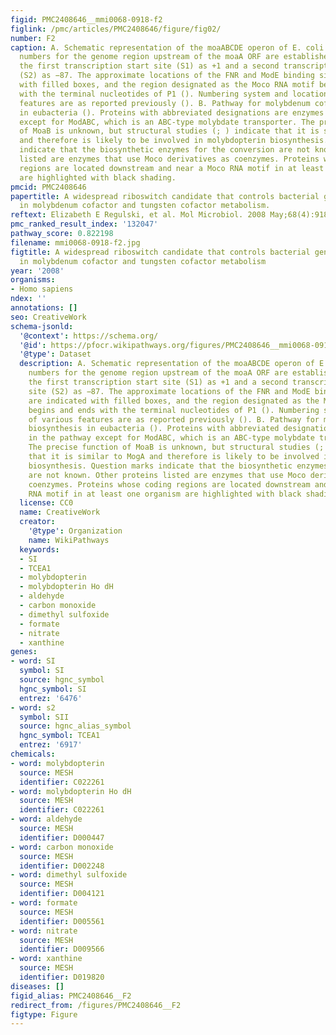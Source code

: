 ```yaml
---
figid: PMC2408646__mmi0068-0918-f2
figlink: /pmc/articles/PMC2408646/figure/fig02/
number: F2
caption: A. Schematic representation of the moaABCDE operon of E. coli. Nucleotide
  numbers for the genome region upstream of the moaA ORF are established by defining
  the first transcription start site (S1) as +1 and a second transcription start site
  (S2) as −87. The approximate locations of the FNR and ModE binding sites are indicated
  with filled boxes, and the region designated as the Moco RNA motif begins and ends
  with the terminal nucleotides of P1 (). Numbering system and locations of various
  features are as reported previously (). B. Pathway for molybdenum cofactor biosynthesis
  in eubacteria (). Proteins with abbreviated designations are enzymes in the pathway
  except for ModABC, which is an ABC-type molybdate transporter. The precise function
  of MoaB is unknown, but structural studies (; ) indicate that it is similar to MogA
  and therefore is likely to be involved in molybdopterin biosynthesis. Question marks
  indicate that the biosynthetic enzymes for the conversion are not known. Other proteins
  listed are enzymes that use Moco derivatives as coenzymes. Proteins whose coding
  regions are located downstream and near a Moco RNA motif in at least one organism
  are highlighted with black shading.
pmcid: PMC2408646
papertitle: A widespread riboswitch candidate that controls bacterial genes involved
  in molybdenum cofactor and tungsten cofactor metabolism.
reftext: Elizabeth E Regulski, et al. Mol Microbiol. 2008 May;68(4):918-932.
pmc_ranked_result_index: '132047'
pathway_score: 0.822198
filename: mmi0068-0918-f2.jpg
figtitle: A widespread riboswitch candidate that controls bacterial genes involved
  in molybdenum cofactor and tungsten cofactor metabolism
year: '2008'
organisms:
- Homo sapiens
ndex: ''
annotations: []
seo: CreativeWork
schema-jsonld:
  '@context': https://schema.org/
  '@id': https://pfocr.wikipathways.org/figures/PMC2408646__mmi0068-0918-f2.html
  '@type': Dataset
  description: A. Schematic representation of the moaABCDE operon of E. coli. Nucleotide
    numbers for the genome region upstream of the moaA ORF are established by defining
    the first transcription start site (S1) as +1 and a second transcription start
    site (S2) as −87. The approximate locations of the FNR and ModE binding sites
    are indicated with filled boxes, and the region designated as the Moco RNA motif
    begins and ends with the terminal nucleotides of P1 (). Numbering system and locations
    of various features are as reported previously (). B. Pathway for molybdenum cofactor
    biosynthesis in eubacteria (). Proteins with abbreviated designations are enzymes
    in the pathway except for ModABC, which is an ABC-type molybdate transporter.
    The precise function of MoaB is unknown, but structural studies (; ) indicate
    that it is similar to MogA and therefore is likely to be involved in molybdopterin
    biosynthesis. Question marks indicate that the biosynthetic enzymes for the conversion
    are not known. Other proteins listed are enzymes that use Moco derivatives as
    coenzymes. Proteins whose coding regions are located downstream and near a Moco
    RNA motif in at least one organism are highlighted with black shading.
  license: CC0
  name: CreativeWork
  creator:
    '@type': Organization
    name: WikiPathways
  keywords:
  - SI
  - TCEA1
  - molybdopterin
  - molybdopterin Ho dH
  - aldehyde
  - carbon monoxide
  - dimethyl sulfoxide
  - formate
  - nitrate
  - xanthine
genes:
- word: SI
  symbol: SI
  source: hgnc_symbol
  hgnc_symbol: SI
  entrez: '6476'
- word: s2
  symbol: SII
  source: hgnc_alias_symbol
  hgnc_symbol: TCEA1
  entrez: '6917'
chemicals:
- word: molybdopterin
  source: MESH
  identifier: C022261
- word: molybdopterin Ho dH
  source: MESH
  identifier: C022261
- word: aldehyde
  source: MESH
  identifier: D000447
- word: carbon monoxide
  source: MESH
  identifier: D002248
- word: dimethyl sulfoxide
  source: MESH
  identifier: D004121
- word: formate
  source: MESH
  identifier: D005561
- word: nitrate
  source: MESH
  identifier: D009566
- word: xanthine
  source: MESH
  identifier: D019820
diseases: []
figid_alias: PMC2408646__F2
redirect_from: /figures/PMC2408646__F2
figtype: Figure
---
```


